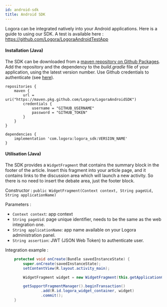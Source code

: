 ```yaml
---
id: android-sdk
title: Android SDK
---
```


Logora can be integrated natively into your Android applications. Here is a guide to using our SDK. A test is available here : https://github.com/Logora/LogoraAndroidTestApp

#### Installation (Java)

The SDK can be downloaded from a [maven repository on Github Packages](https://github.com/Logora/LogoraAndroidSDK/packages/1952809). Add the repository and the dependency to the *build.gradle* file of your application, using the latest version number. Use Github credentials to authenticate (see [here](https://docs.github.com/en/packages/working-with-a-github-packages-registry/working-with-the-gradle-registry#using-a-published-package])).

```
repositories {
    maven {
        url = uri("https://maven.pkg.github.com/Logora/LogoraAndroidSDK")
        credentials {
            username = "GITHUB_USERNAME"
            password = "GITHUB_TOKEN"
        }
    }
}

dependencies {
    implementation 'com.logora:logora_sdk:VERSION_NAME'
}
```

#### Utilisation (Java)

The SDK provides a `WidgetFragment` that contains the summary block in the footer of the article. Insert this fragment into your article page, and it contains links to the discussion area which will launch a new activity. So there is no need to insert the debate area, just the footer block.

Constructor :
`public WidgetFragment(Context context, String pageUid, String applicationName)`

Parameters :
- `Context context`: app context
- `String pageUid`: page unique identifier, needs to be the same as the web integration one.
- `String applicationName`: app name available on your Logora administration panel.
- `String assertion`: JWT (JSON Web Token) to authenticate user.

Integration example :

```java
    protected void onCreate(Bundle savedInstanceState) {
        super.onCreate(savedInstanceState);
        setContentView(R.layout.activity_main);

        WidgetFragment widget = new WidgetFragment(this.getApplicationContext(), "my-article", "logora-demo", null);

        getSupportFragmentManager().beginTransaction()
                .add(R.id.logora_widget_container, widget)
                .commit();
    }
```


